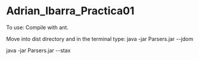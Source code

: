 # Adrian_Ibarra_Practica01

To use:
Compile with ant.

Move into dist directory and in the terminal type:
java -jar Parsers.jar --jdom

java -jar Parsers.jar --stax
